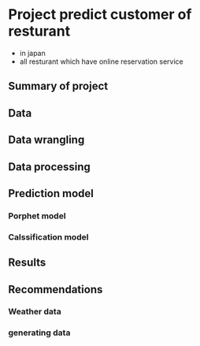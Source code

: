 # Project predict customer of resturant 
- in japan
- all resturant which have online reservation service
## Summary of project
## Data
## Data wrangling
## Data processing
## Prediction model
### Porphet model
### Calssification model
## Results
## Recommendations
### Weather data
### generating data
